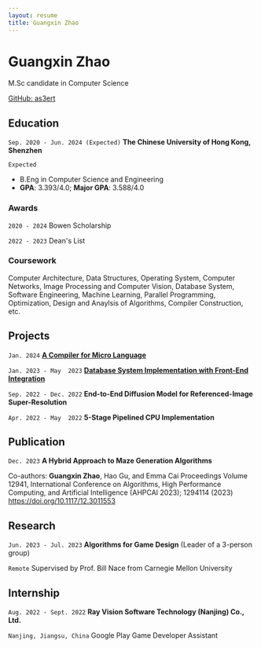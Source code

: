 ```yaml
---
layout: resume
title: Guangxin Zhao
---
```

# Guangxin Zhao
M.Sc candidate in Computer Science

<div id="webaddress">
<a href="https://github.com/as3ert">GitHub: as3ert</a>
</div>

## Education

`Sep. 2020 - Jun. 2024 (Expected)`
__The Chinese University of Hong Kong, Shenzhen__

`Expected `
- B.Eng in Computer Science and Engineering
- **GPA**: 3.393/4.0; **Major GPA**: 3.588/4.0

### Awards

`2020 - 2024`
Bowen Scholarship

`2022 - 2023`
Dean's List

### Coursework

Computer Architecture, Data Structures, Operating System, Computer Networks, Image Processing and Computer Vision, Database System, Software Engineering, Machine Learning, Parallel Programming, Optimization, Design and Anaylsis of Algorithms, Compiler Construction, etc.

## Projects

`Jan. 2024`
<a href="https://github.com/as3ert/micro-compiler">__A Compiler for Micro Language__</a>

`Jan. 2023 - May  2023`
<a href="https://github.com/as3ert/CSC3170">__Database System Implementation with Front-End Integration__</a>

`Sep. 2022 - Dec. 2022`
__End-to-End Diffusion Model for Referenced-Image Super-Resolution__

`Apr. 2022 - May  2022`
__5-Stage Pipelined CPU Implementation__

## Publication

`Dec. 2023`
__A Hybrid Approach to Maze Generation Algorithms__

Co-authors: **Guangxin Zhao**, Hao Gu, and Emma Cai
Proceedings Volume 12941, International Conference on Algorithms, High Performance Computing, and Artificial Intelligence (AHPCAI 2023); 1294114 (2023) <a href="https://doi.org/10.1117/12.3011553">https://doi.org/10.1117/12.3011553</a>

## Research

`Jun. 2023 - Jul. 2023`
__Algorithms for Game Design__ (Leader of a 3-person group)

`Remote`
Supervised by Prof. Bill Nace from Carnegie Mellon University

## Internship

`Aug. 2022 - Sept. 2022`
__Ray Vision Software Technology (Nanjing) Co., Ltd.__

`Nanjing, Jiangsu, China`
Google Play Game Developer Assistant